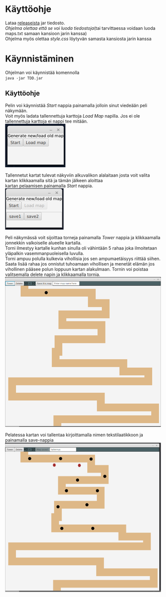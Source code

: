 # Käyttöohje
Lataa [releaseista](https://github.com/jjjjm/otm-harjoitustyo/releases) jar tiedosto.  
_Ohjelma olettaa että se voi luoda tiedostoja_(tai tarvittaessa voidaan luoda maps.txt samaan kansioon jarin kanssa)  
Ohjelma myös olettaa _style.css_ löytyvän samasta kansiosta jarin kanssa
# Käynnistäminen 
Ohjelman voi käynnistää komennolla  
  `java -jar TDD.jar`  
## Käyttöohje
Pelin voi käynnistää _Start_ nappia painamalla jolloin sinut viedeään peli näkymään.  
Voit myös ladata tallennettuja karttoja _Load Map_ napilla. Jos ei ole tallennettuja karttoja ei nappi tee mitään.  
![alku](https://github.com/jjjjm/otm-harjoitustyo/blob/master/dokumentaatio/kuvat/alku.png)
  
Tallennetut kartat tulevat näkyviin alkuvalikon alalaitaan josta voit valita kartan klikkaamalla sitä ja tämän jälkeen aloittaa  
kartan pelaamisen painamalla _Start_ nappia.  
![lataus](https://github.com/jjjjm/otm-harjoitustyo/blob/master/dokumentaatio/kuvat/lataus.png)
    
Peli näkymässä voit sijoittaa torneja painamalla _Tower_ nappia ja klikkaamalla jonnekkin valkoiselle alueelle kartalla.  
Torni ilmestyy kartalle kunhan sinulla oli vähintään 5 rahaa joka ilmoitetaan yläpalkin vasemmanpuoleisella luvulla.  
Torni ampuu polulla kulkevia vihollisia jos sen ampumaetäisyys riittää siihen.  
Saata lisää rahaa jos onnistut tuhoamaan vihollisen ja menetät elämän jos vihollinen pääsee polun loppuun kartan alakulmaan.
Tornin voi poistaa valitsemalla delete napin ja klikkaamalla tornia.  
![kuva](https://github.com/jjjjm/otm-harjoitustyo/blob/master/dokumentaatio/kuvat/poisto.png)  
  
Pelatessa kartan voi tallentaa kirjoittamalla nimen tekstilaatikkoon ja painamalla save-nappia
![kuva](https://github.com/jjjjm/otm-harjoitustyo/blob/master/dokumentaatio/kuvat/tallennus.png)
